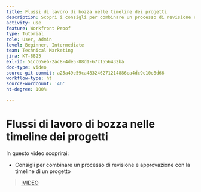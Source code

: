 ```yaml
---
title: Flussi di lavoro di bozza nelle timeline dei progetti
description: Scopri i consigli per combinare un processo di revisione e approvazione con la timeline di un progetto in [!DNL  Workfront].
activity: use
feature: Workfront Proof
type: Tutorial
role: User, Admin
level: Beginner, Intermediate
team: Technical Marketing
jira: KT-8825
exl-id: 51cc65eb-2ac8-4de5-88d1-67c1556432ba
doc-type: video
source-git-commit: a25a49e59ca483246271214886ea4dc9c10e8d66
workflow-type: ht
source-wordcount: '46'
ht-degree: 100%

---
```


# Flussi di lavoro di bozza nelle timeline dei progetti

In questo video scoprirai:

* Consigli per combinare un processo di revisione e approvazione con la timeline di un progetto

>[!VIDEO](https://video.tv.adobe.com/v/335125/?quality=12&learn=on)

<!--
This is a duplicate and not used in the TOC
-->
